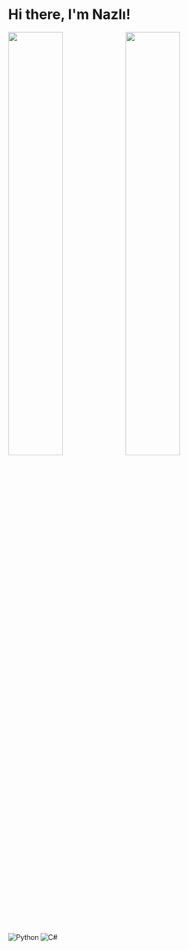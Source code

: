 # Hi there, I'm Nazlı!

<img align='left' width="47%" src="https://github-readme-stats.vercel.app/api?username=FatimeNazliAs&show_icons=true&theme=radical" />

<img align='left' width="47%" src="https://github-readme-stats.vercel.app/api/top-langs/?username=FatimeNazliAs&layout=compact" />

<img align='left' alt="Python" src="https://img.shields.io/badge/python-3670A0?style=for-the-badge&logo=python&logoColor=ffdd54" />
<img alt="C#" src="https://img.shields.io/badge/c%23-%23239120.svg?style=for-the-badge&logo=c-sharp&logoColor=white" />
